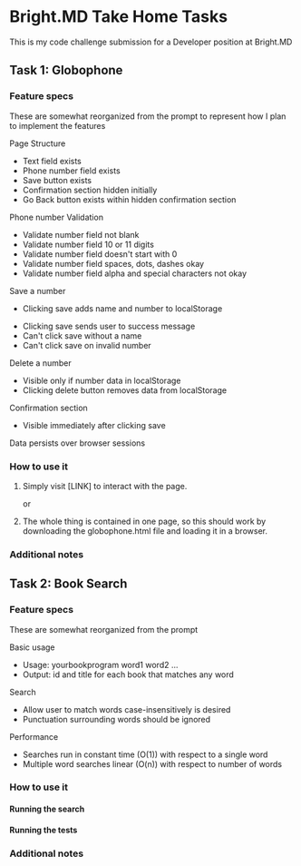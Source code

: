 # Bright.MD Take Home Tasks

This is my code challenge submission for a Developer position at Bright.MD

## Task 1: Globophone

### Feature specs

These are somewhat reorganized from the prompt to represent how I plan to implement the features

Page Structure

+ Text field exists
+ Phone number field exists
+ Save button exists
+ Confirmation section hidden initially
+ Go Back button exists within hidden confirmation section


Phone number Validation

* Validate number field not blank
* Validate number field 10 or 11 digits
* Validate number field doesn't start with 0
* Validate number field spaces, dots, dashes okay
* Validate number field alpha and special characters not okay


Save a number

+ Clicking save adds name and number to localStorage
* Clicking save sends user to success message
* Can't click save without a name
* Can't click save on invalid number


Delete a number

* Visible only if number data in localStorage
* Clicking delete button removes data from localStorage


Confirmation section

* Visible immediately after clicking save


Data persists over browser sessions

### How to use it

1. Simply visit [LINK] to interact with the page.

    or 

1. The whole thing is contained in one page, so this should work by downloading the globophone.html file and loading it in a browser.


### Additional notes

## Task 2: Book Search

### Feature specs

These are somewhat reorganized from the prompt

Basic usage 

* Usage: yourbookprogram word1 word2 ...
* Output: id and title for each book that matches any word


Search

* Allow user to match words case-insensitively is desired
* Punctuation surrounding words should be ignored


Performance 

* Searches run in constant time (O(1)) with respect to a single word
* Multiple word searches linear (O(n)) with respect to number of words
    

### How to use it

#### Running the search

#### Running the tests

### Additional notes
